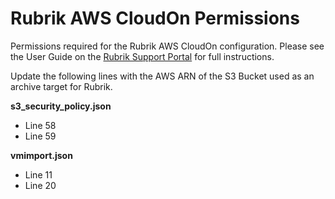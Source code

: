 # Rubrik AWS CloudOn Permissions

Permissions required for the Rubrik AWS CloudOn configuration. Please see the User Guide on the [Rubrik Support Portal](https://support.rubrik.com) for full instructions.

Update the following lines with the AWS ARN of the S3 Bucket used as an archive target for Rubrik.

**s3_security_policy.json**

* Line 58
* Line 59

**vmimport.json**

* Line 11
* Line 20